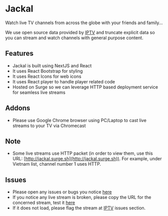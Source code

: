 # Jackal

Watch live TV channels from across the globe with your friends and family...

We use open source data provided by [IPTV](https://github.com/iptv-org/iptv) and truncate explicit data so you can stream and watch channels with general purpose content.

## Features

- Jackal is built using NextJS and React
- It uses React Bootstrap for styling
- It uses React Icons for web icons
- It uses React player to handle player related code
- Hosted on Surge so we can leverage HTTP based deployment service for seamless live streams

## Addons

- Please use Google Chrome browser using PC/Laptop to cast live streams to your TV via Chromecast

## Note

- Some live streams use HTTP packet (in order to view them, use this URL: [http://jackal.surge.sh](http://jackal.surge.sh)). For example, under Vietnam list, channel number 1 uses HTTP.

## Issues

- Please open any issues or bugs you notice [here](https://github.com/tpkahlon/jackal/issues)
- If you notice any live stream is broken, please copy the URL for the concerned stream, test it [here](https://hls-js.netlify.app/demo/?utm_source=cdnjs&utm_medium=cdnjs_link&utm_campaign=cdnjs_library)
- If it does not load, please flag the stream at [IPTV](https://github.com/iptv-org/iptv/issues) issues section.

